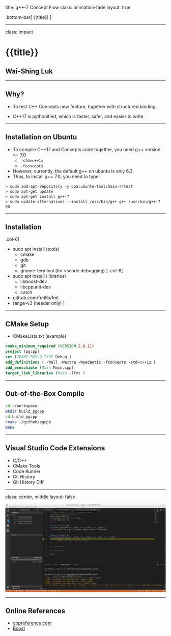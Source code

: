 title: g++-7 Concept Flow
class: animation-fade
layout: true
<!-- This slide will serve as the base layout for all your slides -->
.bottom-bar[
  {{title}}
]

---

class: impact

# {{title}}
## Wai-Shing Luk

---

## Why?

- To test C++ Concepts new feature, together with structured binding.

- C++17 is pythonified, which is faster, safer, and easier to write.

---

## Installation on Ubuntu

- To compile C++17 and Concepts code together, you need g++ version >= 7.0
    - `-std=c++1z`
    - `-fconcepts`
- However, currently, the default g++ on ubuntu is only 6.3.
- Thus, to install g++ 7.0, you need to type:

```terminal
> sudo add-apt-repository -y ppa:ubuntu-toolchain-r/test
> sudo apt-get update
> sudo apt-get install g++-7
> sudo update-alternatives --install /usr/bin/g++ g++ /usr/bin/g++-7 90
```

---

## Installation 

.col-6[
-   sudo apt install (tools)
    - cmake
    - gdb
    - git
    - gnome-terminal (for vscode debugging)
]
.col-6[
-   sudo apt install (libraries)
    - libboost-dev
    - libcppunit-dev
    - catch
- github.com/fmtlib/fmt
- range-v3 (header only)
]

---

## CMake Setup

- CMakeLists.txt (example)

```cmake
cmake_minimum_required (VERSION 2.8.11)
project (pgcpp)
set (CMAKE_BUILD_TYPE Debug )
add_definitions ( -Wall -Wextra -Wpedantic -fconcepts -std=c++1z )
add_executable (Main Main.cpp)
target_link_libraries (Main -lfmt )
```

---

## Out-of-the-Box Compile

```bash
cd ~/workspace
mkdir build_pgcpp
cd build_pgcpp
cmake ~/github/pgcpp
make
```

---

## Visual Studio Code Extensions

- C/C++
- CMake Tools
- Code Runner
- Git History
- Git History Diff


---

class: center, middle
layout: false

![img](scrot.png)

---


## Online References

-   [cppreference.com](http://en.cppreference.com/w/)
-   [Boost](http://www.boost.org)

